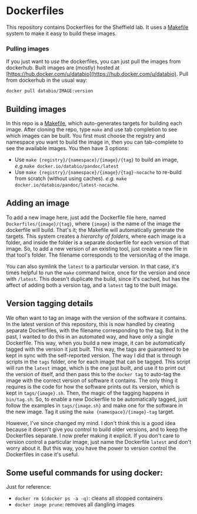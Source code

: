 # Dockerfiles

This repository contains Dockerfiles for the Sheffield lab. It uses a [Makefile](Makefile) system to make it easy to build these images.

### Pulling images

If you just want to *use* the dockerfiles, you can just pull the images from dockerhub. Built images are (mostly) hosted at [https://hub.docker.com/u/databio](https://hub.docker.com/u/databio). Pull from dockerhub in the usual way:

```
docker pull databio/IMAGE:version
```

## Building images

In this repo is a [Makefile](Makefile), which auto-generates targets for building each image. After cloning the repo, type `make` and use tab completion to see which images can be built. You first must choose the registry and namespace you want to build the image in, then you can tab-complete to see the available images. You then have 3 options:

- Use `make {registry}/{namespace}/{image}/{tag}` to build an image, *e.g.*`make docker.io/databio/pandoc/latest`
- Use `make {registry}/{namespace}/{image}/{tag}-nocache` to re-build from scratch (without using caches). *e.g.* `make docker.io/databio/pandoc/latest-nocache`.

## Adding an image

To add a new image here, just add the Dockerfile file here, named `Dockerfiles/{image}/{tag}`, where `{image}` is the name of the image the dockerfile will build. That's it; the Makefile will automatically generate the targets. This system creates a *hierarchy of folders*, where each image is a folder, and inside the folder is a separate dockerfile for each version of that image. So, to add a new version of an existing tool, just create a new file in that tool's folder. The filename corresponds to the version/tag of the image.

You can also symlink the `latest` to a particular version. In that case, it's times helpful to run the `make` command twice, once for the version and once with `/latest`. This doesn't duplicate the build, since it's cached, but has the affect of adding both a version tag, and a `latest` tag to the built image.

## Version tagging details

We often want to tag an image with the version of the software it contains. In the latest version of this repository, this is now handled by creating separate Dockerfiles, with the filename corresponding to the tag. But in the past, I wanted to do this in an automated way, and have only a single Dockerfile. This way, when you build a new image, it can be automatically tagged with the version it just built. This way, the tags are guaranteed to be kept in sync with the self-reported version. The way I did that is through scripts in the `tags` folder, one for each image that can be tagged. This script will run the `latest` image, which is the one just built, and use it to print out the version of itself, and then pass this to the `docker tag` to auto-tag the image with the correct version of software it contains. The only thing it requires is the code for how the software prints out its version, which is kept in `tags/{image}.sh`. Then, the magic of the tagging happens in `bin/tag.sh`. So, to enable a new Dockerfile to be automatically tagged, just follow the examples in `tags/{image.sh}` and make one for the software in the new image. Tag it using the `make {namespace}/{image}-tag` target. 

However, I've since changed my mind. I don't think this is a good idea because it doesn't give you control to build older versions, and to keep the Dockerfiles separate. I now prefer making it explicit. If you don't care to version control a particular image, just name the Dockerfile `latest` and don't worry about it. But this way, you have the power to version control the Dockerfiles in case it's useful.

## Some useful commands for using docker:

Just for reference:

* `docker rm $(docker ps -a -q)`: cleans all stopped containers
* `docker image prune`: removes all dangling images

